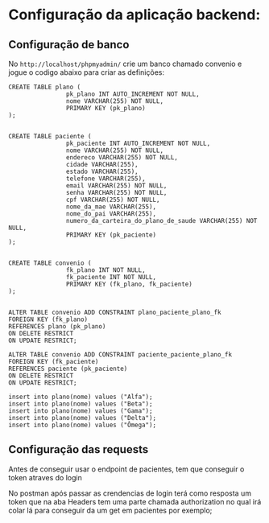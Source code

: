 # Configuração da aplicação backend:

## Configuração de banco

No ``` http://localhost/phpmyadmin/ ``` crie um banco chamado convenio e jogue o codigo abaixo para criar as definições:

``` 
CREATE TABLE plano (
                pk_plano INT AUTO_INCREMENT NOT NULL,
                nome VARCHAR(255) NOT NULL,
                PRIMARY KEY (pk_plano)
);


CREATE TABLE paciente (
                pk_paciente INT AUTO_INCREMENT NOT NULL,
                nome VARCHAR(255) NOT NULL,
                endereco VARCHAR(255) NOT NULL,
                cidade VARCHAR(255),
                estado VARCHAR(255),
                telefone VARCHAR(255),
                email VARCHAR(255) NOT NULL,
                senha VARCHAR(255) NOT NULL,
                cpf VARCHAR(255) NOT NULL,
                nome_da_mae VARCHAR(255),
                nome_do_pai VARCHAR(255),
                numero_da_carteira_do_plano_de_saude VARCHAR(255) NOT NULL,
                PRIMARY KEY (pk_paciente)
);


CREATE TABLE convenio (
                fk_plano INT NOT NULL,
                fk_paciente INT NOT NULL,
                PRIMARY KEY (fk_plano, fk_paciente)
);


ALTER TABLE convenio ADD CONSTRAINT plano_paciente_plano_fk
FOREIGN KEY (fk_plano)
REFERENCES plano (pk_plano)
ON DELETE RESTRICT
ON UPDATE RESTRICT;

ALTER TABLE convenio ADD CONSTRAINT paciente_paciente_plano_fk
FOREIGN KEY (fk_paciente)
REFERENCES paciente (pk_paciente)
ON DELETE RESTRICT
ON UPDATE RESTRICT;

insert into plano(nome) values ("Alfa");
insert into plano(nome) values ("Beta");
insert into plano(nome) values ("Gama");
insert into plano(nome) values ("Delta");       
insert into plano(nome) values ("Ômega"); 

```

## Configuração das requests

Antes de conseguir usar o endpoint de pacientes, tem que conseguir o token atraves do login

No postman após passar as crendencias de login terá como resposta um token que na aba Headers tem uma parte chamada authorization no qual irá colar lá para conseguir da um get em pacientes por exemplo;

